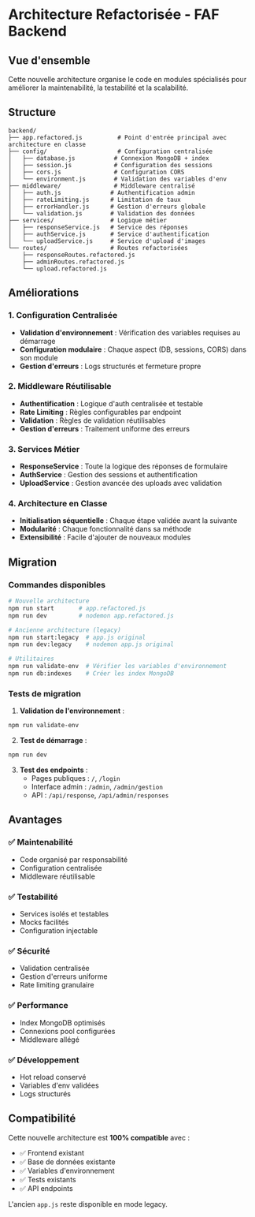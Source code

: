 # Architecture Refactorisée - FAF Backend

## Vue d'ensemble

Cette nouvelle architecture organise le code en modules spécialisés pour améliorer la maintenabilité, la testabilité et la scalabilité.

## Structure

```
backend/
├── app.refactored.js          # Point d'entrée principal avec architecture en classe
├── config/                    # Configuration centralisée
│   ├── database.js           # Connexion MongoDB + index
│   ├── session.js            # Configuration des sessions
│   ├── cors.js               # Configuration CORS
│   └── environment.js        # Validation des variables d'env
├── middleware/               # Middleware centralisé
│   ├── auth.js              # Authentification admin
│   ├── rateLimiting.js      # Limitation de taux
│   ├── errorHandler.js      # Gestion d'erreurs globale  
│   └── validation.js        # Validation des données
├── services/                # Logique métier
│   ├── responseService.js   # Service des réponses
│   ├── authService.js       # Service d'authentification
│   └── uploadService.js     # Service d'upload d'images
└── routes/                  # Routes refactorisées
    ├── responseRoutes.refactored.js
    ├── adminRoutes.refactored.js
    └── upload.refactored.js
```

## Améliorations

### 1. Configuration Centralisée
- **Validation d'environnement** : Vérification des variables requises au démarrage
- **Configuration modulaire** : Chaque aspect (DB, sessions, CORS) dans son module
- **Gestion d'erreurs** : Logs structurés et fermeture propre

### 2. Middleware Réutilisable
- **Authentification** : Logique d'auth centralisée et testable
- **Rate Limiting** : Règles configurables par endpoint
- **Validation** : Règles de validation réutilisables
- **Gestion d'erreurs** : Traitement uniforme des erreurs

### 3. Services Métier
- **ResponseService** : Toute la logique des réponses de formulaire
- **AuthService** : Gestion des sessions et authentification
- **UploadService** : Gestion avancée des uploads avec validation

### 4. Architecture en Classe
- **Initialisation séquentielle** : Chaque étape validée avant la suivante
- **Modularité** : Chaque fonctionnalité dans sa méthode
- **Extensibilité** : Facile d'ajouter de nouveaux modules

## Migration

### Commandes disponibles

```bash
# Nouvelle architecture
npm run start       # app.refactored.js
npm run dev         # nodemon app.refactored.js

# Ancienne architecture (legacy)
npm run start:legacy  # app.js original
npm run dev:legacy    # nodemon app.js original

# Utilitaires
npm run validate-env  # Vérifier les variables d'environnement
npm run db:indexes    # Créer les index MongoDB
```

### Tests de migration

1. **Validation de l'environnement** :
```bash
npm run validate-env
```

2. **Test de démarrage** :
```bash
npm run dev
```

3. **Test des endpoints** :
   - Pages publiques : `/`, `/login`
   - Interface admin : `/admin`, `/admin/gestion`
   - API : `/api/response`, `/api/admin/responses`

## Avantages

### ✅ Maintenabilité
- Code organisé par responsabilité
- Configuration centralisée
- Middleware réutilisable

### ✅ Testabilité  
- Services isolés et testables
- Mocks facilités
- Configuration injectable

### ✅ Sécurité
- Validation centralisée
- Gestion d'erreurs uniforme
- Rate limiting granulaire

### ✅ Performance
- Index MongoDB optimisés
- Connexions pool configurées
- Middleware allégé

### ✅ Développement
- Hot reload conservé
- Variables d'env validées
- Logs structurés

## Compatibilité

Cette nouvelle architecture est **100% compatible** avec :
- ✅ Frontend existant
- ✅ Base de données existante  
- ✅ Variables d'environnement
- ✅ Tests existants
- ✅ API endpoints

L'ancien `app.js` reste disponible en mode legacy.